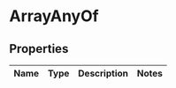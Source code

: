 

# ArrayAnyOf


## Properties

| Name | Type | Description | Notes |
|------------ | ------------- | ------------- | -------------|



